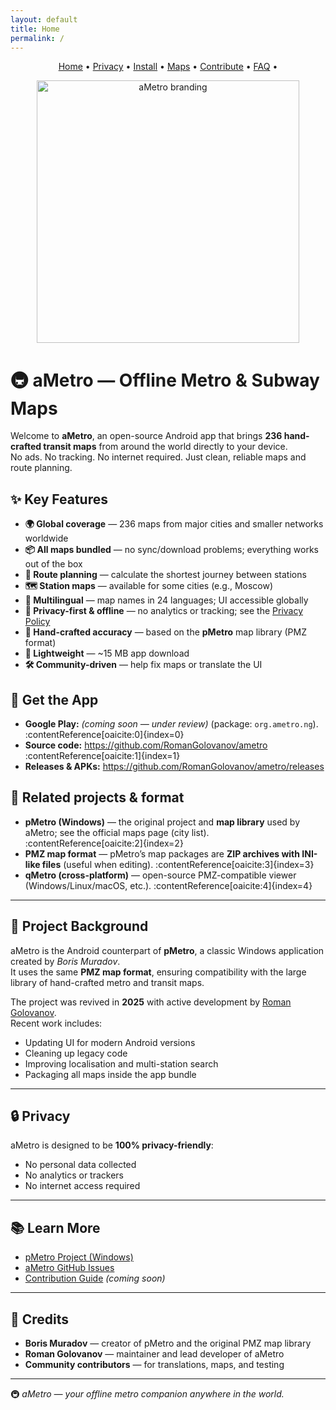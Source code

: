 ```yaml
---
layout: default
title: Home
permalink: /
---
```


<p align="center">
  <a href="/">Home</a> •
  <a href="/privacy/">Privacy</a> •
  <a href="/install/">Install</a> •
  <a href="/maps/">Maps</a> •
  <a href="/contributing/">Contribute</a> •
  <a href="/faq/">FAQ</a> •
</p>

<p align="center">
  <img src="assets/branding.png" alt="aMetro branding" width="420">
</p>

# 🚇 aMetro — Offline Metro & Subway Maps

Welcome to **aMetro**, an open-source Android app that brings **236 hand-crafted transit maps** from around the world directly to your device.  
No ads. No tracking. No internet required. Just clean, reliable maps and route planning.

## ✨ Key Features

- **🌍 Global coverage** — 236 maps from major cities and smaller networks worldwide  
- **📦 All maps bundled** — no sync/download problems; everything works out of the box  
- **📐 Route planning** — calculate the shortest journey between stations  
- **🗺️ Station maps** — available for some cities (e.g., Moscow)  
- **🔄 Multilingual** — map names in 24 languages; UI accessible globally  
- **🚫 Privacy-first & offline** — no analytics or tracking; see the [Privacy Policy](/privacy/)  
- **🎨 Hand-crafted accuracy** — based on the **pMetro** map library (PMZ format)  
- **💾 Lightweight** — ~15 MB app download  
- **🛠️ Community-driven** — help fix maps or translate the UI

## 📲 Get the App
- **Google Play:** *(coming soon — under review)* (package: `org.ametro.ng`). :contentReference[oaicite:0]{index=0}  
- **Source code:** <https://github.com/RomanGolovanov/ametro> :contentReference[oaicite:1]{index=1}  
- **Releases & APKs:** <https://github.com/RomanGolovanov/ametro/releases>

## 🔗 Related projects & format

- **pMetro (Windows)** — the original project and **map library** used by aMetro; see the official maps page (city list). :contentReference[oaicite:2]{index=2}  
- **PMZ map format** — pMetro’s map packages are **ZIP archives with INI-like files** (useful when editing). :contentReference[oaicite:3]{index=3}  
- **qMetro (cross-platform)** — open-source PMZ-compatible viewer (Windows/Linux/macOS, etc.). :contentReference[oaicite:4]{index=4}

---

## 📖 Project Background

aMetro is the Android counterpart of **pMetro**, a classic Windows application created by *Boris Muradov*.  
It uses the same **PMZ map format**, ensuring compatibility with the large library of hand-crafted metro and transit maps.  

The project was revived in **2025** with active development by [Roman Golovanov](https://github.com/RomanGolovanov).  
Recent work includes:  
- Updating UI for modern Android versions  
- Cleaning up legacy code  
- Improving localisation and multi-station search  
- Packaging all maps inside the app bundle  

---

## 🔒 Privacy

aMetro is designed to be **100% privacy-friendly**:  
- No personal data collected  
- No analytics or trackers  
- No internet access required  

---

## 📚 Learn More

- [pMetro Project (Windows)](http://pmetro.su/)  
- [aMetro GitHub Issues](https://github.com/RomanGolovanov/ametro/issues)  
- [Contribution Guide](contributing.md) *(coming soon)*  

---

## 🙌 Credits

- **Boris Muradov** — creator of pMetro and the original PMZ map library  
- **Roman Golovanov** — maintainer and lead developer of aMetro  
- **Community contributors** — for translations, maps, and testing  

---

🚇 *aMetro — your offline metro companion anywhere in the world.*
